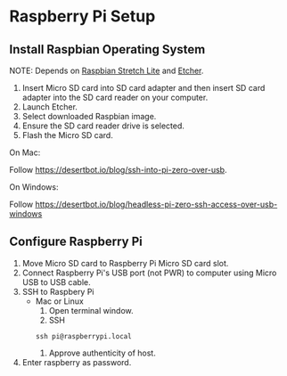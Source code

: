 # Raspberry Pi Setup


## Install Raspbian Operating System

NOTE: Depends on [Raspbian Stretch Lite](http://director.downloads.raspberrypi.org/raspbian_lite/images/raspbian_lite-2018-06-29/2018-06-27-raspbian-stretch-lite.zip) and [Etcher](https://etcher.io).

1. Insert Micro SD card into SD card adapter and then insert SD card adapter into the SD card reader on your computer.
1. Launch Etcher.
1. Select downloaded Raspbian image.
1. Ensure the SD card reader drive is selected.
1. Flash the Micro SD card.

On Mac:

Follow https://desertbot.io/blog/ssh-into-pi-zero-over-usb.

On Windows:

Follow https://desertbot.io/blog/headless-pi-zero-ssh-access-over-usb-windows

## Configure Raspberry Pi

1. Move Micro SD card to Raspberry Pi Micro SD card slot.
1. Connect Raspberry Pi's USB port (not PWR) to computer using Micro USB to USB cable.
1. SSH to Raspbery Pi
    * Mac or Linux
        1. Open terminal window.
        1. SSH
        ```
        ssh pi@raspberrypi.local
        ```
        1. Approve authenticity of host.
1. Enter raspberry as password.

